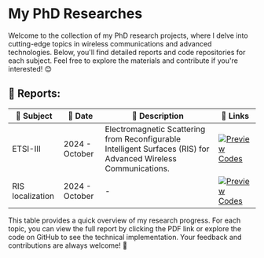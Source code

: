 # My PhD Researches

Welcome to the collection of my PhD research projects, where I delve into cutting-edge topics in wireless communications and advanced technologies. Below, you'll find detailed reports and code repositories for each subject. Feel free to explore the materials and contribute if you're interested! 😊

## 📑 Reports:

| 📘 Subject                                    | 📅 Date             | 📄 Description                                                                  | 🔗 Links                                  |
|---------------------------------------------|-----------------|------------------------------------------------------------------------------|-----------------------------------------|
| ETSI-III                                     | 2024 - October  | Electromagnetic Scattering from Reconfigurable Intelligent Surfaces (RIS) for Advanced Wireless Communications. | [![Preview](https://img.shields.io/badge/Download-%F0%9F%93%84%20PDF-blue.svg)](https://github.com/MohammadRaziei/phd-researches/releases/download/__preview__/ETSI-III-report.pdf)  [Codes](https://github.com/MohammadRaziei/phd-researches/tree/ETSI-III) |
| RIS localization                             | 2024 - October  | -                                                                            | [![Preview](https://img.shields.io/badge/Download-%F0%9F%93%84%20PDF-blue.svg)](https://github.com/MohammadRaziei/phd-researches/releases/download/__preview__/RIS-localization-report.pdf) [Codes](https://github.com/MohammadRaziei/phd-researches/tree/RIS-localization-report.pdf) |


This table provides a quick overview of my research progress. For each topic, you can view the full report by clicking the PDF link or explore the code on GitHub to see the technical implementation. Your feedback and contributions are always welcome! 🌱

